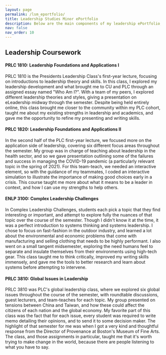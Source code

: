 ```yaml
---
layout: page
permalink: /lsm_eportfolio/
title: Leadership Studies Minor ePortfolio
description: Below are the main components of my leadership ePortfolio, in accordance with the requirements for CU Boulder's Leadership Studies Minor.
nav: false
nav_order: 10
---
```


## Leadership Coursework

#### PRLC 1810: Leadership Foundations and Applications I

PRLC 1810 is the Presidents Leadership Class's first-year lecture, focusing on introductions to leadership theory and skills. In this class, I explored my leadership development and what brought me to CU and PLC through an assigned essay named "Who Am I?". With a team of my peers, I explored different leadership theories and styles, giving a presentation on eLeadership midway through the semester. Despite being held entirely online, this class brought me closer to the community within my PLC cohort, taught me about my existing strengths in leadership and academics, and gave me the opportunity to refine my presenting and writing skills.

#### PRLC 1820: Leadership Foundations and Applications II

In the second half of the PLC first-year lecture, we focused more on the application side of leadership, covering six different focus areas throughout the semester. My group was in charge of teaching about leadership in the health sector, and so we gave presentation outlining some of the failures and success in managing the COVID-19 pandemic (a particularly relevant topic in the spring of 2021). For this team-teach, we needed an interactive element, so with the guidance of my teammates, I coded an interactive simulation to illustrate the importance of making good choices early in a crisis. This course taught me more about what it means to be a leader in context, and how I can use my strengths to help others.

#### ENLP 3100: Complex Leadership Challenges

In Complex Leadership Challenges, students each pick a topic that they find interesting or important, and attempt to explore fully the nuances of that topic over the course of the semester. Though I didn't know it at the time, it was a perfect introduction to systems thinking and systems leadership. I chose to focus on fast-fashion in the outdoor industry, and learned a lot about the environmental and economic problems that come with manufacturing and selling clothing that needs to be highly performant. I also went on a small tangent midsemester, exploring the need humans feel to separate and insulate themselves from their environments using high-tech gear. This class taught me to think critically, improved my writing skills immensely, and gave me the tools to better research and learn about systems before attempting to intervene.

#### PRLC 3810: Global Issues in Leadership

PRLC 3810 was PLC's global leadership class, where we explored six global issues throughout the course of the semester, with roundtable discussions, guest lecturers, and team-teaches for each topic. My group presented on tensions between China and Taiwan, and how these could affect the citizens of each nation and the global economy. My favorite part of this class was the fact that for each issue, every student was required to write memo detailing their opinions, and to send it to some decision maker. The highlight of that semester for me was when I got a very kind and thoughtful response from the Director of Provenance at Boston's Museum of Fine Arts. The class, and those assignments in particular, taught me that it's worth trying to make change in the world, because there are people listening to what you have to say.

<!-- #### LEAD 4000: Leadership Capstone -->



<!-- ## Key Moments of Learning

#### Moment 1

#### Moment 2

#### Moment 3


## Leadership Theory to Practice


## Leadership Philosophy -->